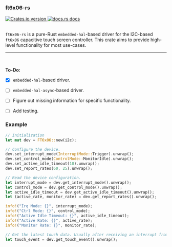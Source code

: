### ft6x06-rs
<div>
    <a href="https://crates.io/crates/ft6x06-rs">
        <img src="https://img.shields.io/crates/v/ft6x06-rs" alt="Crates.io version" />
    </a>
    <a href="https://docs.rs/ft6x06-rs">
        <img src="https://img.shields.io/badge/docs-latest-blue.svg" alt="docs.rs docs" />
    </a>
</div>
<br/>

`ft6x06-rs` is a pure-Rust `embedded-hal`-based driver for the I2C-based `ft6x06` capacitive touch screen controller. This crate aims to provide high-level functionality for most use-cases.

<hr/>
<br/>

**To-Do:**
- [x] `embedded-hal`-based driver.
- [ ] `embedded-hal-async`-based driver.
- [ ] Figure out missing information for specific functionality.
- [ ] Add testing.


### Example
```rs
// Initialization
let mut dev = FT6x06::new(i2c);

// Configure the device.
dev.set_interrupt_mode(InterruptMode::Trigger).unwrap();
dev.set_control_mode(ControlMode::MonitorIdle).unwrap();
dev.set_active_idle_timeout(10).unwrap();
dev.set_report_rates(60, 25).unwrap();

// Read the device configuration.
let interrupt_mode = dev.get_interrupt_mode().unwrap();
let control_mode = dev.get_control_mode().unwrap();
let active_idle_timeout = dev.get_active_idle_timeout().unwrap();
let (active_rate, monitor_rate) = dev.get_report_rates().unwrap();

info!("Irq Mode: {}", interrupt_mode);
info!("Ctrl Mode: {}", control_mode);
info!("Active Idle Timeout: {}", active_idle_timeout);
info!("Active Rate: {}", active_rate);
info!("Monitor Rate: {}", monitor_rate);

// Get the latest touch data. Usually after receiving an interrupt from the device.
let touch_event = dev.get_touch_event().unwrap();
```
